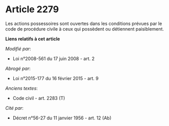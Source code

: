 # Article 2279

Les actions possessoires sont ouvertes dans les conditions prévues par le code de procédure civile à ceux qui possèdent ou
détiennent paisiblement.

**Liens relatifs à cet article**

_Modifié par_:

  - Loi n°2008-561 du 17 juin 2008 - art. 2

_Abrogé par_:

  - Loi n°2015-177 du 16 février 2015 - art. 9

_Anciens textes_:

  - Code civil - art. 2283 (T)

_Cité par_:

  - Décret n°56-27 du 11 janvier 1956 - art. 12 (Ab)
